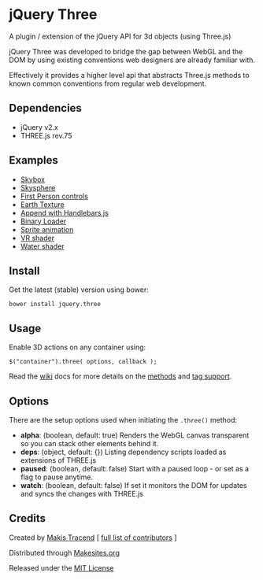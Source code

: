 # jQuery Three

A plugin / extension of the jQuery API for 3d objects (using Three.js)

jQuery Three was developed to bridge the gap between WebGL and the DOM by using existing conventions web designers are already familiar with.

Effectively it provides a higher level api that abstracts Three.js methods to known common conventions from regular web development.


## Dependencies

* jQuery v2.x
* THREE.js rev.75


## Examples

* [Skybox](http://makesites.org/jquery-three/examples/skybox.html)
* [Skysphere](http://makesites.org/jquery-three/examples/skysphere.html)
* [First Person controls](http://makesites.org/jquery-three/examples/fps.html)
* [Earth Texture](http://makesites.org/jquery-three/examples/earth.html)
* [Append with Handlebars,js](http://makesites.org/jquery-three/examples/handlebars.html)
* [Binary Loader](http://makesites.org/jquery-three/examples/binary.html)
* [Sprite animation](http://makesites.org/jquery-three/examples/sprite.html)
* [VR shader](http://makesites.org/jquery-three/examples/vr.html)
* [Water shader](http://makesites.org/jquery-three/examples/water.html)


## Install

Get the latest (stable) version using bower:
```
bower install jquery.three
```

## Usage

Enable 3D actions on any container using:

```
$("container").three( options, callback );
```

Read the [wiki](https://github.com/makesites/jquery-three/wiki) docs for more details on the [methods](https://github.com/makesites/jquery-three/wiki/Methods) and [tag support](https://github.com/makesites/jquery-three/wiki/Tags).


## Options

There are the setup options used when initiating the ```.three()``` method:

* **alpha**: (boolean, default: true) Renders the WebGL canvas transparent so you can stack other elements behind it.
* **deps**: (object, default: {}) Listing dependency scripts loaded as extensions of THREE.js
* **paused**: (boolean, default: false) Start with a paused loop - or set as a flag to pause anytime.
* **watch**: (boolean, default: false) If set it monitors the DOM for updates and syncs the changes with THREE.js


## Credits

Created by [Makis Tracend](http://github.com/tracend) [ [full list of contributors](https://github.com/makesites/jquery-three/graphs/contributors) ]

Distributed through [Makesites.org](http://makesites.org)

Released under the [MIT License](http://makesites.org/licenses/MIT)
